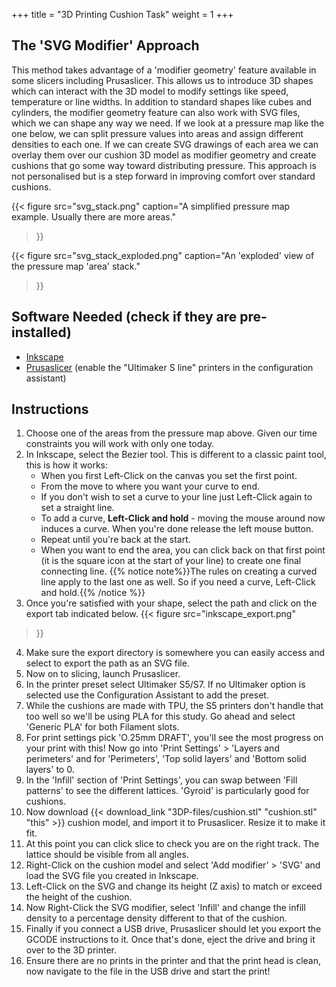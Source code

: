 +++
title = "3D Printing Cushion Task"
weight = 1
+++

## The 'SVG Modifier' Approach
This method takes advantage of a 'modifier geometry' feature available in some slicers including Prusaslicer. This allows us to introduce 3D shapes which can interact with the 3D model to modify settings like speed, temperature or line widths. In addition to standard shapes like cubes and cylinders, the modifier geometry feature can also work with SVG files, which we can shape any way we need. If we look at a pressure map like the one below, we can split pressure values into areas and assign different densities to each one. If we can create SVG drawings of each area we can overlay them over our cushion 3D model as modifier geometry and create cushions that go some way toward distributing pressure. This approach is not personalised but is a step forward in improving comfort over standard cushions.

{{< figure 
    src="svg_stack.png" 
    caption="A simplified pressure map example. Usually there are more areas." 
>}}

{{< figure 
    src="svg_stack_exploded.png" 
    caption="An 'exploded' view of the pressure map 'area' stack." 
>}}

## Software Needed (check if they are pre-installed)
- [Inkscape](https://inkscape.org)
- [Prusaslicer](https://www.prusa3d.com/page/prusaslicer_424/) (enable the "Ultimaker S line" printers in the configuration assistant)

## Instructions
1. Choose one of the areas from the pressure map above. Given our time constraints you will work with only one today.
2. In Inkscape, select the Bezier tool. This is different to a classic paint tool, this is how it works:
    - When you first Left-Click on the canvas you set the first point.
    - From the move to where you want your curve to end.
    - If you don't wish to set a curve to your line just Left-Click again to set a straight line.
    - To add a curve, **Left-Click and hold** - moving the mouse around now induces a curve. When you're done release the left mouse button.
    - Repeat until you're back at the start.
    - When you want to end the area, you can click back on that first point (it is the square icon at the start of your line) to create one final connecting line.
    {{% notice note%}}The rules on creating a curved line apply to the last one as well. So if you need a curve, Left-Click and hold.{{% /notice %}}
3. Once you're satisfied with your shape, select the path and click on the export tab indicated below.
{{< figure 
    src="inkscape_export.png"
>}}
4. Make sure the export directory is somewhere you can easily access and select to export the path as an SVG file.
5. Now on to slicing, launch Prusaslicer.
6. In the printer preset select Ultimaker S5/S7. If no Ultimaker option is selected use the Configuration Assistant to add the preset.
7. While the cushions are made with TPU, the S5 printers don't handle that too well so we'll be using PLA for this study. Go ahead and select 'Generic PLA' for both Filament slots. 
8. For print settings pick 'O.25mm DRAFT', you'll see the most progress on your print with this! Now go into 'Print Settings' > 'Layers and perimeters' and for 'Perimeters', 'Top solid layers' and 'Bottom solid layers' to 0.
9. In the 'Infill' section of 'Print Settings', you can swap between 'Fill patterns' to see the different lattices. 'Gyroid' is particularly good for cushions.
10. Now download {{< download_link "3DP-files/cushion.stl" "cushion.stl" "this" >}} cushion model, and import it to Prusaslicer. Resize it to make it fit.
11. At this point you can click slice to check you are on the right track. The lattice should be visible from all angles.
12. Right-Click on the cushion model and select 'Add modifier' > 'SVG' and load the SVG file you created in Inkscape.
13. Left-Click on the SVG and change its height (Z axis) to match or exceed the height of the cushion.
14. Now Right-Click the SVG modifier, select 'Infill' and change the infill density to a percentage density different to that of the cushion.
15. Finally if you connect a USB drive, Prusaslicer should let you export the GCODE instructions to it. Once that's done, eject the drive and bring it over to the 3D printer.
16. Ensure there are no prints in the printer and that the print head is clean, now navigate to the file in the USB drive and start the print!